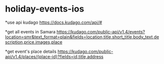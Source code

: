 # holiday-events-ios

*use api kudago https://docs.kudago.com/api/#

*get all events in Samara https://kudago.com/public-api/v1.4/events?location=smr&text_format=plain&fields=location,title,short_title,body_text,description,price,images,place

*get event's place details https://kudago.com/public-api/v1.4/places/{place-id}?fields=id,title,address
